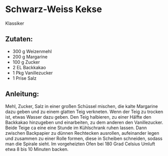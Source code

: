 Schwarz-Weiss Kekse
===
Klassiker

Zutaten:
---
- 300 g Weizenmehl
- 200 g Margarine
- 100 g Zucker
- 2 EL Backkakao
- 1 Pkg Vanillezucker
- 1 Prise Salz

Anleitung:
---
Mehl, Zucker, Salz in einer großen Schüssel mischen, die kalte Margarine dazu geben und zu einem glatten Teig verkneten.
Wenn der Teig zu trocken ist, etwas Wasser dazu geben.
Den Teig halbieren, zu einer Hälfte den Backkakao hinzugeben und einarbeiten, zu dem anderen den Vanillezucker.
Beide Teige ca eine eine Stunde im Kühlschrank ruhen lassen.
Dann zwischen Backpapier zu dünnen Rechtecken ausrollen, aufeinander legen und zusammen zu einer Rolle formen, diese in Scheiben schneiden, sodass man die Spirale sieht.
Im vorgeheizten Ofen bei 180 Grad Celsius Umluft etwa 8 bis 10 Minuten backen.